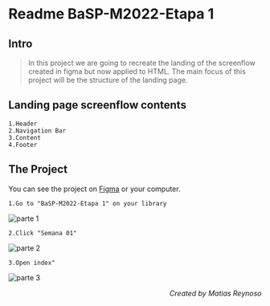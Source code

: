 # Readme BaSP-M2022-Etapa 1
## Intro
>In this project we are going to recreate the landing of the screenflow created in figma but now applied to HTML.
The main focus of this project will be  the structure of the landing page.

## Landing page screenflow contents
```
1.Header
2.Navigation Bar
3.Content
4.Footer
```

## The Project
You can see the project on [Figma](https://www.figma.com/file/9lqXCWuQHXf9mBq8QbuLci/BaSP---UI-Kit---MM) or  your computer.
```
1.Go to "BaSP-M2022-Etapa 1" on your library
```
![parte 1](https://user-images.githubusercontent.com/101222934/159835575-b030a4e0-6bb0-497f-b301-51cb7384ff7f.png)
```
2.Click "Semana 01"
```
![parte 2](https://user-images.githubusercontent.com/101222934/159836055-2883fc7e-37f8-4860-b317-45d77617673a.png)
```
3.Open index"
```
![parte 3](https://user-images.githubusercontent.com/101222934/159836270-57459d2d-fa37-4e1c-a0f5-bfcfd7f8e139.png)



<p align="right"><i>Created by Matias Reynoso</i></p>